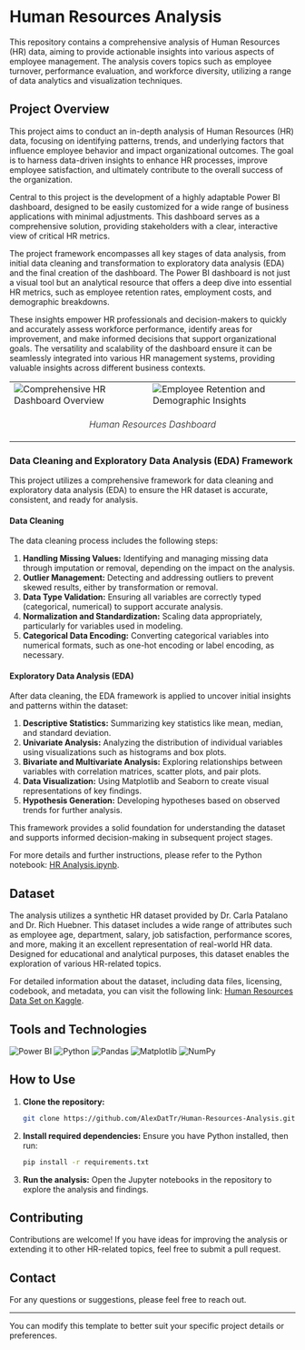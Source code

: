 # Human Resources Analysis

This repository contains a comprehensive analysis of Human Resources (HR) data, aiming to provide actionable insights into various aspects of employee management. The analysis covers topics such as employee turnover, performance evaluation, and workforce diversity, utilizing a range of data analytics and visualization techniques.

## Project Overview

This project aims to conduct an in-depth analysis of Human Resources (HR) data, focusing on identifying patterns, trends, and underlying factors that influence employee behavior and impact organizational outcomes. The goal is to harness data-driven insights to enhance HR processes, improve employee satisfaction, and ultimately contribute to the overall success of the organization.

Central to this project is the development of a highly adaptable Power BI dashboard, designed to be easily customized for a wide range of business applications with minimal adjustments. This dashboard serves as a comprehensive solution, providing stakeholders with a clear, interactive view of critical HR metrics.

The project framework encompasses all key stages of data analysis, from initial data cleaning and transformation to exploratory data analysis (EDA) and the final creation of the dashboard. The Power BI dashboard is not just a visual tool but an analytical resource that offers a deep dive into essential HR metrics, such as employee retention rates, employment costs, and demographic breakdowns. 

These insights empower HR professionals and decision-makers to quickly and accurately assess workforce performance, identify areas for improvement, and make informed decisions that support organizational goals. The versatility and scalability of the dashboard ensure it can be seamlessly integrated into various HR management systems, providing valuable insights across different business contexts.


<table align="center">
  <tr>
    <td>
      <img src="https://github.com/user-attachments/assets/d1ef4410-bf7a-4b9d-a627-4fcba0d5738c" alt="Comprehensive HR Dashboard Overview" style="display: block;" />
    </td>
    <td>
      <img src="https://github.com/user-attachments/assets/c995a940-95f7-408e-83e4-66d7ad7293aa" alt="Employee Retention and Demographic Insights" style="display: block;" />
    </td>
  </tr>
  <tr>
    <td colspan="2" align="center">
      <p><i style="font-weight: 300;">Human Resources Dashboard</i></p>
    </td>
  </tr>
</table>





### Data Cleaning and Exploratory Data Analysis (EDA) Framework

This project utilizes a comprehensive framework for data cleaning and exploratory data analysis (EDA) to ensure the HR dataset is accurate, consistent, and ready for analysis.

#### Data Cleaning

The data cleaning process includes the following steps:

1. **Handling Missing Values:** Identifying and managing missing data through imputation or removal, depending on the impact on the analysis.
2. **Outlier Management:** Detecting and addressing outliers to prevent skewed results, either by transformation or removal.
3. **Data Type Validation:** Ensuring all variables are correctly typed (categorical, numerical) to support accurate analysis.
4. **Normalization and Standardization:** Scaling data appropriately, particularly for variables used in modeling.
5. **Categorical Data Encoding:** Converting categorical variables into numerical formats, such as one-hot encoding or label encoding, as necessary.

#### Exploratory Data Analysis (EDA)

After data cleaning, the EDA framework is applied to uncover initial insights and patterns within the dataset:

1. **Descriptive Statistics:** Summarizing key statistics like mean, median, and standard deviation.
2. **Univariate Analysis:** Analyzing the distribution of individual variables using visualizations such as histograms and box plots.
3. **Bivariate and Multivariate Analysis:** Exploring relationships between variables with correlation matrices, scatter plots, and pair plots.
4. **Data Visualization:** Using Matplotlib and Seaborn to create visual representations of key findings.
5. **Hypothesis Generation:** Developing hypotheses based on observed trends for further analysis.

This framework provides a solid foundation for understanding the dataset and supports informed decision-making in subsequent project stages.

For more details and further instructions, please refer to the Python notebook: [HR Analysis.ipynb](https://github.com/AlexDatTr/Human-Resources-Analysis/blob/master/HR%20Analysis.ipynb).
  
## Dataset

The analysis utilizes a synthetic HR dataset provided by Dr. Carla Patalano and Dr. Rich Huebner. This dataset includes a wide range of attributes such as employee age, department, salary, job satisfaction, performance scores, and more, making it an excellent representation of real-world HR data. Designed for educational and analytical purposes, this dataset enables the exploration of various HR-related topics.

For detailed information about the dataset, including data files, licensing, codebook, and metadata, you can visit the following link:
[Human Resources Data Set on Kaggle](https://www.kaggle.com/datasets/rhuebner/human-resources-data-set).

## Tools and Technologies

![Power BI](https://img.shields.io/badge/Power_BI-F2C811?style=for-the-badge&logo=powerbi&logoColor=black)
![Python](https://img.shields.io/badge/Python-3776AB?style=for-the-badge&logo=python&logoColor=white)
![Pandas](https://img.shields.io/badge/Pandas-150458?style=for-the-badge&logo=pandas&logoColor=white)
![Matplotlib](https://img.shields.io/badge/Matplotlib-%23ffffff.svg?style=for-the-badge&logo=Matplotlib&logoColor=black)
![NumPy](https://img.shields.io/badge/NumPy-013243?style=for-the-badge&logo=numpy&logoColor=white)

## How to Use

1. **Clone the repository:**
   ```bash
   git clone https://github.com/AlexDatTr/Human-Resources-Analysis.git
   ```
2. **Install required dependencies:**
   Ensure you have Python installed, then run:
   ```bash
   pip install -r requirements.txt
   ```
3. **Run the analysis:**
   Open the Jupyter notebooks in the repository to explore the analysis and findings.
   
## Contributing

Contributions are welcome! If you have ideas for improving the analysis or extending it to other HR-related topics, feel free to submit a pull request.


## Contact

For any questions or suggestions, please feel free to reach out.

---

You can modify this template to better suit your specific project details or preferences.
